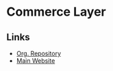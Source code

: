 # Commerce Layer

## Links

- [Org. Repository](https://github.com/commercelayer)
- [Main Website](https://commercelayer.io)
